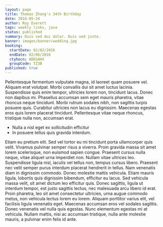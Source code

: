 ```yaml
---
layout: page
title: Thomas Zhang's 34th Birthday
date: 2016-05-24
author: Roy Everett
tags: weekly links, java
status: published
summary: Duis sed dui dolor. Duis sed justo.
banner: images/banner/wedding.jpg
booking:
  startDate: 02/02/2016
  endDate: 02/06/2016
  ctyhocn: ADEGAHX
  groupCode: TZ3B
published: true
---
```

Pellentesque fermentum vulputate magna, id laoreet quam posuere vel. Aliquam erat volutpat. Morbi convallis dui sit amet luctus lacinia. Suspendisse quis enim tempor, ultricies lorem non, tincidunt lacus. Donec non dapibus mi. Phasellus accumsan sem eget mauris pharetra, vitae rhoncus neque tincidunt. Morbi rutrum sodales nibh, non sagittis turpis posuere quis. Curabitur ultricies non lacus eu dignissim. Maecenas egestas eros quis lorem placerat tincidunt. Pellentesque vitae neque rhoncus, tristique nulla non, accumsan erat.

* Nulla a nisl eget ex sollicitudin efficitur
* In posuere tellus quis gravida interdum.

Etiam eu pretium elit. Sed vel tortor eu mi tincidunt porta ullamcorper quis velit. Vivamus pulvinar semper risus a viverra. Proin gravida massa sit amet lorem scelerisque, non euismod sapien congue. Praesent cursus nulla neque, vitae aliquet urna imperdiet non. Nullam vitae ultrices leo. Suspendisse ligula nisl, iaculis vel tellus non, tempus cursus libero.
Praesent nec velit semper purus interdum placerat hendrerit in tellus. Nam venenatis diam in dignissim commodo. Donec molestie mattis vehicula. Etiam mauris ligula, lobortis quis dignissim bibendum, efficitur eu lacus. Sed vehicula massa velit, sit amet dictum leo efficitur quis. Donec sagittis, ligula ut interdum tempor, est justo sagittis lectus, nec malesuada arcu libero id erat. Proin pharetra, leo sit amet consectetur ultricies, urna augue commodo metus, non vehicula lectus lorem eu lorem. Aliquam porttitor varius elit, vel facilisis ligula venenatis eget. Maecenas accumsan eros vel sodales sagittis. Donec venenatis vel nulla quis egestas. Nunc elementum egestas mi at vehicula. Nullam mattis, nisi ac accumsan tristique, nulla ante molestie mauris, a pulvinar enim felis id ante.
